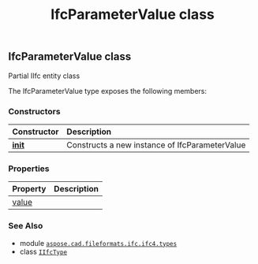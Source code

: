 ﻿---
title: IfcParameterValue class
second_title: Aspose.CAD for Python via .NET API References
description: 
type: docs
weight: 1120
url: /python-net/aspose.cad.fileformats.ifc.ifc4.types/ifcparametervalue/
is_root: false
---

## IfcParameterValue class

Partial IIfc entity class



The IfcParameterValue type exposes the following members:

### Constructors
| Constructor | Description |
| :- | :- |
| [__init__](/cad/python-net/aspose.cad.fileformats.ifc.ifc4.types/ifcparametervalue/__init__/#) | Constructs a new instance of IfcParameterValue |


### Properties
| Property | Description |
| :- | :- |
| [value](/cad/python-net/aspose.cad.fileformats.ifc.ifc4.types/ifcparametervalue/value) |  |



### See Also
* module [`aspose.cad.fileformats.ifc.ifc4.types`](..)
* class [`IIfcType`](/cad/python-net/aspose.cad.fileformats.ifc/iifctype)
